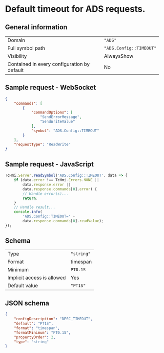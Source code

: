 # Default timeout for ADS requests.

## General information

|  |  |
| - | - |
| Domain | `"ADS"` |
| Full symbol path | `"ADS.Config::TIMEOUT"` |
| Visibility | AlwaysShow |
| Contained in every configuration by default | No |

## Sample request - WebSocket

```json
{
    "commands": [
        {
            "commandOptions": [
                "SendErrorMessage",
                "SendWriteValue"
            ],
            "symbol": "ADS.Config::TIMEOUT"
        }
    ],
    "requestType": "ReadWrite"
}
```

## Sample request - JavaScript

```javascript
TcHmi.Server.readSymbol('ADS.Config::TIMEOUT', data => {
    if (data.error !== TcHmi.Errors.NONE ||
        data.response.error ||
        data.response.commands[0].error) {
        // Handle error(s)...
        return;
    }
    // Handle result...
    console.info(
        'ADS.Config::TIMEOUT=' +
        data.response.commands[0].readValue);
});
```

## Schema

|  |  |
| - | - |
| Type | `"string"` |
| Format | timespan |
| Minimum | `PT0.1S` |
| Implicit access is allowed | Yes |
| Default value | `"PT1S"` |

## JSON schema

```json
{
    "configDescription": "DESC_TIMEOUT",
    "default": "PT1S",
    "format": "timespan",
    "formatMinimum": "PT0.1S",
    "propertyOrder": 2,
    "type": "string"
}
```
